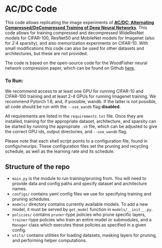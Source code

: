 # AC/DC Code

This code allows replicating the image experiments of [**AC/DC: Alternating Compressed/DeCompressed Training of Deep Neural Networks**](https://arxiv.org/abs/2106.12379). This code allows for training compressed and decompressed WideResNet models for CIFAR-100, ResNet50 and MobileNet models for Imagenet (also for 2:4 sparsity), and also memorization experiments on CIFAR-10. With small modifications this code can also be used for other datasets and architectures, but these are not provided.

The code is based on the open-source code for the WoodFisher neural network compression paper, which can be found on Github [here](http://github.com/IST-DASLab/WoodFisher "here").

### To Run:
We recommend access to at least one GPU for running CIFAR-10 and CIFAR-100 training and at least 2-4 GPUs for running Imagenet training. We recommend Pytorch 1.8, and, if possible, wandb. If the latter is not possible, all code should be run with the `--use_wandb` flag **disabled**.

All requirements are listed in the `requirements.txt` file. Once they are installed, training for the appropriate dataset, architecture, and sparsity can be started by running the appropriate `.sh` file, which can be adjusted to give the correct GPU ids, output directories, and `--use_wandb` flag.

Please note that each shell script points to a configuration file, found in configs/neurips. These configuration files set the pruning and recycling schedule, as well as the learning rate and its schedule.

## Structure of the repo

* `main.py` is the module to run training/pruning from. You will need to provide data and config paths and specify dataset and architecture names.
* `configs/` contains yaml config files we use for specifying training and pruning schedules.
* `models/` directory contains currently available models. To add a new model, it must be served by `get_model` function in `models/__init__.py`.
* `policies/` contains `pruner`-type policies who prune specific layers, `trainer`-type policies who train an entire model or submodules, and a `Manager` class which executes these policies as specified in a given config.
* `utils/` contains utilities for loading datasets, masking layers for pruning, and performing helper computations.
